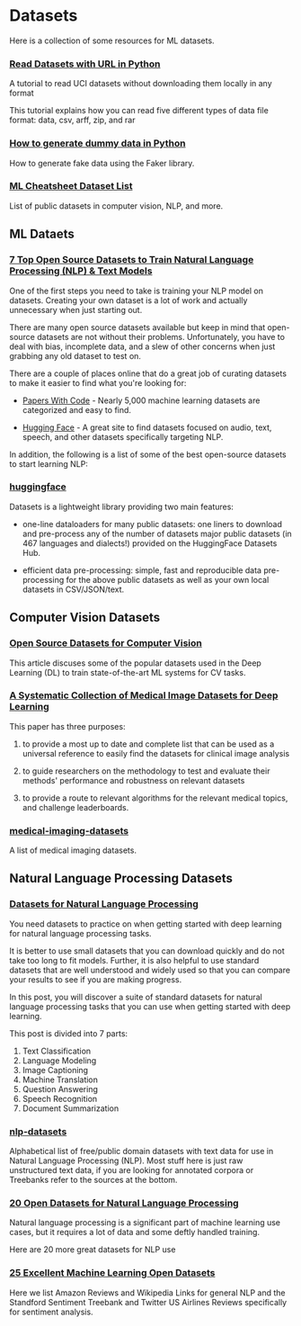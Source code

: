 # Datasets

Here is a collection of some resources for ML datasets.

### [Read Datasets with URL in Python](https://towardsdatascience.com/dont-download-read-datasets-with-url-in-python-8245a5eaa919)

A tutorial to read UCI datasets without downloading them locally in any format

This tutorial explains how you can read five different types of data file format: data, csv, arff, zip, and rar

### [How to generate dummy data in Python](https://towardsdatascience.com/how-to-generate-dummy-data-in-python-a05bce24a6c6)


How to generate fake data using the Faker library. 

### [ML Cheatsheet Dataset List](https://ml-cheatsheet.readthedocs.io/en/latest/datasets.html)

List of public datasets in computer vision, NLP, and more.


## ML Dataets

### [7 Top Open Source Datasets to Train Natural Language Processing (NLP) & Text Models](https://www.kdnuggets.com/2021/11/top-open-source-datasets-nlp.html)

One of the first steps you need to take is training your NLP model on datasets. Creating your own dataset is a lot of work and actually unnecessary when just starting out.

There are many open source datasets available but keep in mind that open-source datasets are not without their problems. Unfortunately, you have to deal with bias, incomplete data, and a slew of other concerns when just grabbing any old dataset to test on.

There are a couple of places online that do a great job of curating datasets to make it easier to find what you're looking for:

- [Papers With Code](https://paperswithcode.com/datasets) - Nearly 5,000 machine learning datasets are categorized and easy to find.

- [Hugging Face](https://huggingface.co/datasets) -  A great site to find datasets focused on audio, text, speech, and other datasets specifically targeting NLP.

In addition, the following is a list of some of the best open-source datasets to start learning NLP:


### [huggingface](https://github.com/huggingface/datasets)

Datasets is a lightweight library providing two main features:

- one-line dataloaders for many public datasets: one liners to download and pre-process any of the number of datasets major public datasets (in 467 languages and dialects!) provided on the HuggingFace Datasets Hub.

- efficient data pre-processing: simple, fast and reproducible data pre-processing for the above public datasets as well as your own local datasets in CSV/JSON/text. 



## Computer Vision Datasets

### [Open Source Datasets for Computer Vision](https://www.kdnuggets.com/2021/08/open-source-datasets-computer-vision.html)

This article discuses some of the popular datasets used in the Deep Learning (DL) to train state-of-the-art ML systems for CV tasks.


### [A Systematic Collection of Medical Image Datasets for Deep Learning](https://arxiv.org/abs/2106.12864)

This paper has three purposes: 

1) to provide a most up to date and complete list that can be used as a universal reference to easily find the datasets for clinical image analysis

2) to guide researchers on the methodology to test and evaluate their methods' performance and robustness on relevant datasets

3) to provide a route to relevant algorithms for the relevant medical topics, and challenge leaderboards.

### [medical-imaging-datasets](https://github.com/sfikas/medical-imaging-datasets)

A list of medical imaging datasets.



## Natural Language Processing Datasets

### [Datasets for Natural Language Processing](https://machinelearningmastery.com/datasets-natural-language-processing/)

You need datasets to practice on when getting started with deep learning for natural language processing tasks.

It is better to use small datasets that you can download quickly and do not take too long to fit models. Further, it is also helpful to use standard datasets that are well understood and widely used so that you can compare your results to see if you are making progress.

In this post, you will discover a suite of standard datasets for natural language processing tasks that you can use when getting started with deep learning.

This post is divided into 7 parts:

1. Text Classification
2. Language Modeling
3. Image Captioning
4. Machine Translation
5. Question Answering
6. Speech Recognition
7. Document Summarization

### [nlp-datasets](https://github.com/niderhoff/nlp-datasets)

Alphabetical list of free/public domain datasets with text data for use in Natural Language Processing (NLP). Most stuff here is just raw unstructured text data, if you are looking for annotated corpora or Treebanks refer to the sources at the bottom.

### [20 Open Datasets for Natural Language Processing](https://medium.com/@ODSC/20-open-datasets-for-natural-language-processing-538fbfaf8e38)


Natural language processing is a significant part of machine learning use cases, but it requires a lot of data and some deftly handled training. 

Here are 20 more great datasets for NLP use 

### [25 Excellent Machine Learning Open Datasets](https://opendatascience.com/25-excellent-machine-learning-open-datasets/)

Here we list Amazon Reviews and Wikipedia Links for general NLP and the Standford Sentiment Treebank and Twitter US Airlines Reviews specifically for sentiment analysis. 

